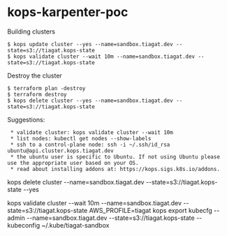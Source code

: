 # kops-karpenter-poc

Building clusters

```
$ kops update cluster --yes --name=sandbox.tiagat.dev --state=s3://tiagat.kops-state
$ kops validate cluster --wait 10m --name=sandbox.tiagat.dev --state=s3://tiagat.kops-state
```

Destroy the cluster

```
$ terraform plan -destroy
$ terraform destroy
$ kops delete cluster --yes --name=sandbox.tiagat.dev --state=s3://tiagat.kops-state
```

Suggestions:

```
 * validate cluster: kops validate cluster --wait 10m
 * list nodes: kubectl get nodes --show-labels
 * ssh to a control-plane node: ssh -i ~/.ssh/id_rsa ubuntu@api.cluster.kops.tiagat.dev
 * the ubuntu user is specific to Ubuntu. If not using Ubuntu please use the appropriate user based on your OS.
 * read about installing addons at: https://kops.sigs.k8s.io/addons.
```

kops delete cluster --name=sandbox.tiagat.dev --state=s3://tiagat.kops-state --yes

kops validate cluster --wait 10m --name=sandbox.tiagat.dev --state=s3://tiagat.kops-state
AWS_PROFILE=tiagat kops export kubecfg --admin --name=sandbox.tiagat.dev --state=s3://tiagat.kops-state --kubeconfig ~/.kube/tiagat-sandbox
